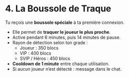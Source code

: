 # 4. La Boussole de Traque

Tu reçois une **boussole spéciale** à ta première connexion.

- Elle permet de **traquer le joueur le plus proche**.
- Active pendant 6 minutes, puis 14 minutes de pause.
- Rayon de détection selon ton grade :
  - Joueur : 350 blocs
  - VIP : 400 blocs
  - SVIP / Héros : 450 blocs
- **Cooldown de 1 minute** entre chaque utilisation.
- Si aucun joueur n’est détecté : message dans le chat.